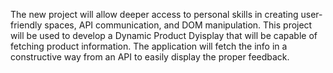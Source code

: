 The new project will allow deeper access to personal skills in creating user-friendly spaces, API communication, and DOM manipulation. This project will be used to develop a Dynamic Product Dyisplay that will be capable of fetching product information. The application will fetch the info in a constructive way from an API to easily display the proper feedback. 